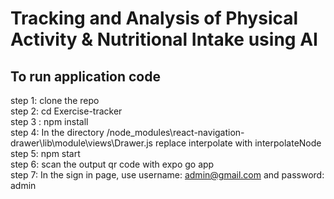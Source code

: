 # Tracking and Analysis of Physical Activity & Nutritional Intake using AI
## To run application code
step 1: clone the repo
<br/>
step 2: cd Exercise-tracker
<br/>
step 3 :  npm install
<br/>
step 4:  In the directory /node_modules\react-navigation-drawer\lib\module\views\Drawer.js replace interpolate with interpolateNode
<br/>
step 5: npm start
<br/>
step 6: scan the output qr code with expo go app
<br/>
step 7: In the sign in page, use username: admin@gmail.com and password: admin
